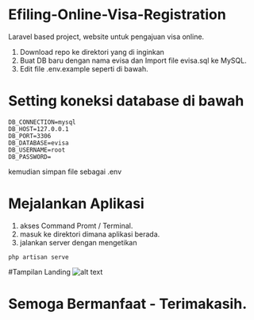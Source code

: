 # Efiling-Online-Visa-Registration

Laravel based project, website untuk pengajuan visa online.

1. Download repo ke direktori yang di inginkan
2. Buat DB baru dengan nama evisa dan Import file evisa.sql ke MySQL.
3. Edit file .env.example  seperti di bawah.

# Setting koneksi database di bawah 
```
DB_CONNECTION=mysql
DB_HOST=127.0.0.1
DB_PORT=3306
DB_DATABASE=evisa
DB_USERNAME=root
DB_PASSWORD=
```

kemudian simpan file sebagai .env

# Mejalankan Aplikasi
1. akses Command Promt / Terminal. 
2. masuk ke direktori dimana aplikasi berada.
3. jalankan server dengan mengetikan 
```
php artisan serve
```

#Tampilan Landing 
![alt text](https://github.com/andikaerwansyah/Efiling-Online-Visa-Registration/edit/master/contoh-landing.png)
# Semoga Bermanfaat - Terimakasih.

